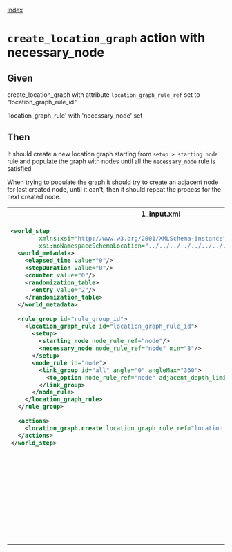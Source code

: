 [Index](./index.md)
# `create_location_graph` action with necessary_node
## Given
create_location_graph with attribute `location_graph_rule_ref` set to "location_graph_rule_id"

'location_graph_rule' with 'necessary_node' set
## Then
It should create a new location graph starting from `setup > starting node` rule
and populate the graph with nodes until all the `necessary_node` rule is satisfied

When trying to populate the graph it should try to create an adjacent node for last created node, until it can't,
then it should repeat the process for the next created node.
<table>
<tr>
<th>1_input.xml</th>
<th>2_expected.xml</th>
</tr>
<tr>
<td style="vertical-align:top">
  
```xml
<world_step
        xmlns:xsi="http://www.w3.org/2001/XMLSchema-instance"
        xsi:noNamespaceSchemaLocation="../../../../../../../../../../world_step.xsd">
  <world_metadata>
    <elapsed_time value="0"/>
    <stepDuration value="0"/>
    <counter value="0"/>
    <randomization_table>
      <entry value="2"/>
    </randomization_table>
  </world_metadata>

  <rule_group id="rule_group_id">
    <location_graph_rule id="location_graph_rule_id">
      <setup>
        <starting_node node_rule_ref="node"/>
        <necessary_node node_rule_ref="node" min="3"/>
      </setup>
      <node_rule id="node">
        <link_group id="all" angle="0" angleMax="360">
          <to_option node_rule_ref="node" adjacent_depth_limit="1" distance="0"/>
        </link_group>
      </node_rule>
    </location_graph_rule>
  </rule_group>

  <actions>
    <location_graph.create location_graph_rule_ref="location_graph_rule_id"/>
  </actions>
</world_step>
```
  
</td>
<td style="vertical-align:top">

```xml
<world_step
        xmlns:xsi="http://www.w3.org/2001/XMLSchema-instance"
        xsi:noNamespaceSchemaLocation="../../../../../../../../../../world_step.xsd">
  <world_metadata>
    <elapsed_time value="0"/>
    <stepDuration value="0"/>
    <counter value="4"/>
    <randomization_table>
      <entry value="2"/>
    </randomization_table>
  </world_metadata>
  <rule_group id="rule_group_id">
    <location_graph_rule id="location_graph_rule_id">
      <setup>
        <starting_node node_rule_ref="node"/>
        <necessary_node node_rule_ref="node" min="3"/>
      </setup>
      <node_rule id="node">
        <link_group id="all" angle="0" angleMax="360">
          <to_option node_rule_ref="node" adjacent_depth_limit="1" distance="0"/>
        </link_group>
      </node_rule>
    </location_graph_rule>
  </rule_group>
  <location_graph id="0.0">
    <rule location_graph_rule_ref="location_graph_rule_id"/>
    <node node_rule_ref="node" id="0.1">
      <position x="0" y="0"/>
      <link_to node_id_ref="0.2"/>
      <link_to node_id_ref="0.3"/>
    </node>
    <node node_rule_ref="node" id="0.2">
      <position x="0" y="0"/>
      <link_to node_id_ref="0.1"/>
      <link_to node_id_ref="0.3"/>
    </node>
    <node node_rule_ref="node" id="0.3">
      <position x="0" y="0"/>
      <link_to node_id_ref="0.1"/>
    </node>
  </location_graph>
</world_step>
```

</td>
</tr>
</table>
